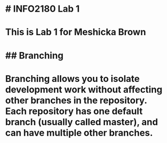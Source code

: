 # \# INFO2180 Lab 1

# 

# This is Lab 1 for Meshicka Brown

# 

# \## Branching

# 

# Branching allows you to isolate development work without affecting other branches in the repository. Each repository has one default branch (usually called master), and can have multiple other branches.

# 

